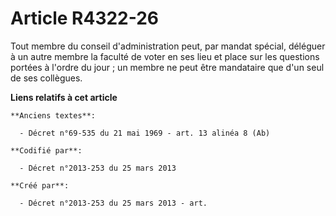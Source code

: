 # Article R4322-26

Tout membre du conseil d'administration peut, par mandat spécial, déléguer à un autre membre la faculté de voter en ses lieu
et place sur les questions portées à l'ordre du jour ; un membre ne peut être mandataire que d'un seul de ses collègues.

**Liens relatifs à cet article**

	**Anciens textes**:

	  - Décret n°69-535 du 21 mai 1969 - art. 13 alinéa 8 (Ab)

	**Codifié par**:

	  - Décret n°2013-253 du 25 mars 2013

	**Créé par**:

	  - Décret n°2013-253 du 25 mars 2013 - art.
